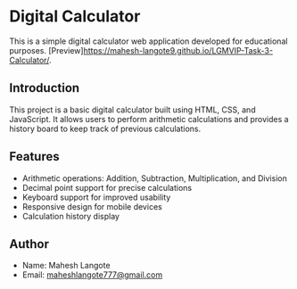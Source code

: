 # Digital Calculator

This is a simple digital calculator web application developed for educational purposes.
  [Preview]https://mahesh-langote9.github.io/LGMVIP-Task-3-Calculator/.
  
## Introduction

This project is a basic digital calculator built using HTML, CSS, and JavaScript. It allows users to perform arithmetic calculations and provides a history board to keep track of previous calculations.

## Features

- Arithmetic operations: Addition, Subtraction, Multiplication, and Division
- Decimal point support for precise calculations
- Keyboard support for improved usability
- Responsive design for mobile devices
- Calculation history display

## Author

- Name: Mahesh Langote
- Email: maheshlangote777@gmail.com
 
